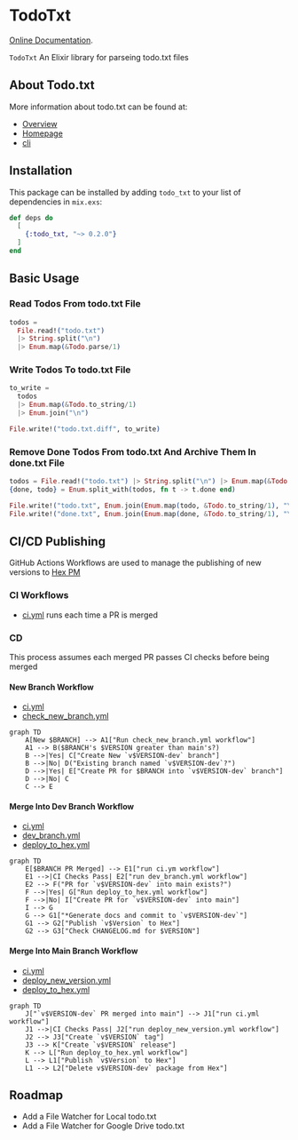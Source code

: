 # TodoTxt
[Online Documentation](https://hexdocs.pm/todo_txt/Todo.html).

`TodoTxt` An Elixir library for parseing todo.txt files

## About Todo.txt
More information about todo.txt can be found at:
  - [Overview](https://github.com/todotxt/todo.txt)
  - [Homepage](http://todotxt.org/)
  - [cli](https://github.com/todotxt/todo.txt-cli)

## Installation

This package can be installed
by adding `todo_txt` to your list of dependencies in `mix.exs`:

```elixir
def deps do
  [
    {:todo_txt, "~> 0.2.0"}
  ]
end
```

## Basic Usage

### Read Todos From todo.txt File

```elixir
todos =
  File.read!("todo.txt")
  |> String.split("\n")
  |> Enum.map(&Todo.parse/1)
```

### Write Todos To todo.txt File

```elixir
to_write =
  todos
  |> Enum.map(&Todo.to_string/1)
  |> Enum.join("\n")

File.write!("todo.txt.diff", to_write)
```

### Remove Done Todos From todo.txt And Archive Them In done.txt File
```elixir
todos = File.read!("todo.txt") |> String.split("\n") |> Enum.map(&Todo.parse/1)
{done, todo} = Enum.split_with(todos, fn t -> t.done end)

File.write!("todo.txt", Enum.join(Enum.map(todo, &Todo.to_string/1), "\n"))
File.write!("done.txt", Enum.join(Enum.map(done, &Todo.to_string/1), "\n"))
```

## CI/CD Publishing
GitHub Actions Workflows are used to manage the publishing of new versions to [Hex PM](https://hexdocs.pm/)

### CI Workflows
- [ci.yml](.github/workflows/ci.yml) runs each time a PR is merged

### CD
This process assumes each merged PR passes CI checks before being merged

#### New Branch Workflow
- [ci.yml](.github/workflows/ci.yml)
- [check_new_branch.yml](.github/workflows/check_version_branch.yml)
```mermaid
graph TD
    A[New $BRANCH] --> A1["Run check_new_branch.yml workflow"]
    A1 --> B($BRANCH's $VERSION greater than main's?)
    B -->|Yes| C["Create New `v$VERSION-dev` branch"]
    B -->|No| D("Existing branch named `v$VERSION-dev`?")
    D -->|Yes| E["Create PR for $BRANCH into `v$VERSION-dev` branch"]
    D -->|No| C
    C --> E
```

#### Merge Into Dev Branch Workflow
- [ci.yml](.github/workflows/ci.yml)
- [dev_branch.yml](.github/workflows/dev_branch.yml)
- [deploy_to_hex.yml](.github/workflows/deploy_to_hex.yml)
```mermaid
graph TD
    E[$BRANCH PR Merged] --> E1["run ci.ym workflow"]
    E1 -->|CI Checks Pass| E2["run dev_branch.yml workflow"]
    E2 --> F("PR for `v$VERSION-dev` into main exists?")
    F -->|Yes| G["Run deploy_to_hex.yml workflow"]
    F -->|No| I["Create PR for `v$VERSION-dev` into main"]
    I --> G
    G --> G1["*Generate docs and commit to `v$VERSION-dev`"]
    G1 --> G2["Publish `v$Version` to Hex"]
    G2 --> G3["Check CHANGELOG.md for $VERSION"]
```

#### Merge Into Main Branch Workflow
- [ci.yml](.github/workflows/ci.yml)
- [deploy_new_version.yml](.github/workflows/merged_into_dev_branch.yml)
- [deploy_to_hex.yml](.github/workflows/deploy_to_hex.yml)
```mermaid
graph TD
    J["`v$VERSION-dev` PR merged into main"] --> J1["run ci.yml workflow"]
    J1 -->|CI Checks Pass| J2["run deploy_new_version.yml workflow"]
    J2 --> J3["Create `v$VERSION` tag"]
    J3 --> K["Create `v$VERSION` release"]
    K --> L["Run deploy_to_hex.yml workflow"]
    L --> L1["Publish `v$Version` to Hex"]
    L1 --> L2["Delete v$VERSION-dev` package from Hex"]
```

## Roadmap
- Add a File Watcher for Local todo.txt
- Add a File Watcher for Google Drive todo.txt
